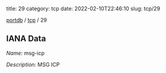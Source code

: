 title: 29
category: tcp
date: 2022-02-10T22:46:10
slug: tcp/29

[portdb](/) / [tcp](/category/tcp.html) / 29


## IANA Data

_Name:_ msg-icp

_Description:_ MSG ICP

